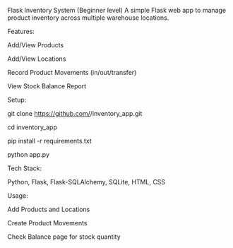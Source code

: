 Flask Inventory System (Beginner level)
A simple Flask web app to manage product inventory across multiple warehouse locations.


Features:

Add/View Products

Add/View Locations

Record Product Movements (in/out/transfer)

View Stock Balance Report


Setup:

git clone https://github.com/<your-username>/inventory_app.git

cd inventory_app

pip install -r requirements.txt

python app.py


Tech Stack:

Python, Flask, Flask-SQLAlchemy, SQLite, HTML, CSS


Usage:

Add Products and Locations

Create Product Movements

Check Balance page for stock quantity
